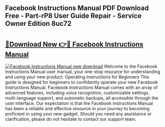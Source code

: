 ## Facebook Instructions Manual PDF Download Free - Part-rP8 User Guide Repair - Service Owner Edition 8uc72

# <h2><a href="http://bc20467.oget.top/?id=Facebook+Instructions+Manual">🔗Download New 👉🔴 Facebook Instructions Manual</a></h2>

[![Facebook Instructions Manual new download](https://i.imgur.com/5g1atiW.png)](http://bc20467.oget.top/?id=Facebook+Instructions+Manual)
Welcome to the Facebook Instructions Manual user manual, your one-stop resource for understanding and using your new product. Operating Instructions for Beginners This guide is designed for beginners to confidently operate your new Facebook Instructions Manual. Facebook Instructions Manual comes with an array of advanced features, including voice recognition, customizable settings, multi-language support, and automatic backups, all accessible through the user interface. Our expectation is that the Facebook Instructions Manual has been a reliable and effective resource in your journey to becoming proficient in using your new gadget. Should you need any assistance or clarification, please do not hesitate to contact our support team.
